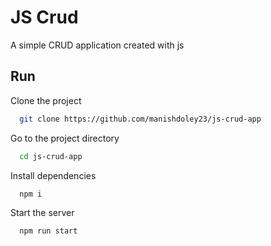 # JS Crud

A simple CRUD application created with js

## Run

Clone the project

```bash
  git clone https://github.com/manishdoley23/js-crud-app
```

Go to the project directory

```bash
  cd js-crud-app
```

Install dependencies

```bash
  npm i
```

Start the server

```bash
  npm run start
```
